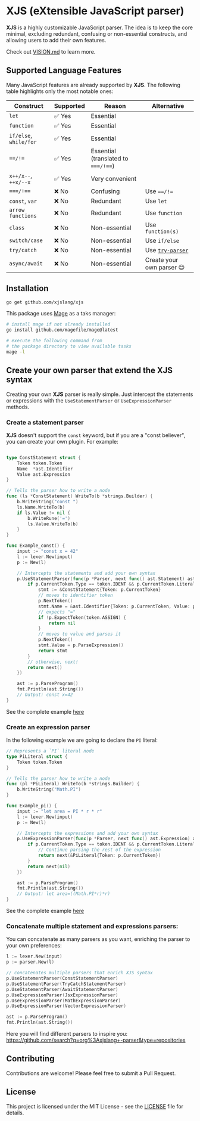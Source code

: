 # XJS (eXtensible JavaScript parser)

**XJS** is a highly customizable JavaScript parser. The idea is to keep the core minimal, excluding redundant, confusing or non-essential constructs, and allowing users to add their own features.

Check out [VISION.md](./VISION.md) to learn more.

## Supported Language Features

Many JavaScript features are already supported by **XJS**. The following table highlights only the most notable ones:

| Construct                | Supported | Reason                              | Alternative |
|--------------------------|-----------|-------------------------------------|-------------------|
| `let`                    | ✅ Yes    | Essential                           |                   |
| `function`               | ✅ Yes    | Essential                           |                   |
| `if/else`, `while/for`   | ✅ Yes    | Essential                           |                   |
| `==/!=`                  | ✅ Yes    | Essential (translated to `===/!==`) |                   |
| `x++/x--`, `++x/--x`     | ✅ Yes    | Very convenient                     |                   |
| `===/!==`                | ❌ No     | Confusing                           | Use `==/!=`       |
| `const`, `var`           | ❌ No     | Redundant                           | Use `let`         |
| `arrow functions`        | ❌ No     | Redundant                           | Use `function`    |
| `class`                  | ❌ No     | Non-essential                       | Use `function(s)` |
| `switch/case`            | ❌ No     | Non-essential                       | Use `if/else`     |
| `try/catch`              | ❌ No     | Non-essential                       | Use [`try-parser`](https://github.com/xjslang/try-parser) |
| `async/await`            | ❌ No     | Non-essential                       | Create your own parser 😊 |

## Installation

```bash
go get github.com/xjslang/xjs
```

This package uses [Mage](https://magefile.org/) as a taks manager:
```bash
# install mage if not already installed
go install github.com/magefile/mage@latest

# execute the following command from
# the package directory to view available tasks
mage -l
```

## Create your own parser that extend the XJS syntax

Creating your own **XJS** parser is really simple. Just intercept the statements or expressions with the `UseStatementParser` or `UseExpressionParser` methods.

### Create a statement parser

**XJS** doesn't support the `const` keyword, but if you are a "const believer", you can create your own plugin. For example:

```go

type ConstStatement struct {
	Token token.Token
	Name  *ast.Identifier
	Value ast.Expression
}

// Tells the parser how to write a node
func (ls *ConstStatement) WriteTo(b *strings.Builder) {
	b.WriteString("const ")
	ls.Name.WriteTo(b)
	if ls.Value != nil {
		b.WriteRune('=')
		ls.Value.WriteTo(b)
	}
}

func Example_const() {
	input := "const x = 42"
	l := lexer.New(input)
	p := New(l)

	// Intercepts the statements and add your own syntax
	p.UseStatementParser(func(p *Parser, next func() ast.Statement) ast.Statement {
		if p.CurrentToken.Type == token.IDENT && p.CurrentToken.Literal == "const" {
			stmt := &ConstStatement{Token: p.CurrentToken}
			// moves to identifier token
			p.NextToken()
			stmt.Name = &ast.Identifier{Token: p.CurrentToken, Value: p.CurrentToken.Literal}
			// expects "="
			if !p.ExpectToken(token.ASSIGN) {
				return nil
			}
			// moves to value and parses it
			p.NextToken()
			stmt.Value = p.ParseExpression()
			return stmt
		}
		// otherwise, next!
		return next()
	})

	ast := p.ParseProgram()
	fmt.Println(ast.String())
	// Output: const x=42
}
```

See the complete example [here](./parser/parser_examples_test.go)

### Create an expression parser

In the following example we are going to declare the `PI` literal:

```go
// Represents a `PI` literal node
type PiLiteral struct {
	Token token.Token
}

// Tells the parser how to write a node
func (pl *PiLiteral) WriteTo(b *strings.Builder) {
	b.WriteString("Math.PI")
}

func Example_pi() {
	input := "let area = PI * r * r"
	l := lexer.New(input)
	p := New(l)

	// Intercepts the expressions and add your own syntax
	p.UseExpressionParser(func(p *Parser, next func() ast.Expression) ast.Expression {
		if p.CurrentToken.Type == token.IDENT && p.CurrentToken.Literal == "PI" {
			// Continue parsing the rest of the expression
			return next(&PiLiteral{Token: p.CurrentToken})
		}
		return next(nil)
	})

	ast := p.ParseProgram()
	fmt.Println(ast.String())
	// Output: let area=((Math.PI*r)*r)
}
```

See the complete example [here](./parser/parser_examples_test.go)

### Concatenate multiple statement and expressions parsers:

You can concatenate as many parsers as you want, enriching the parser to your own preferences:

```go
l := lexer.New(input)
p := parser.New(l)

// concatenates multiple parsers that enrich XJS syntax
p.UseStatementParser(ConstStatementParser)
p.UseStatementParser(TryCatchStatementParser)
p.UseStatementParser(AwaitStatementParser)
p.UseExpressionParser(JsxExpressionParser)
p.UseExpressionParser(MathExpressionParser)
p.UseExpressionParser(VectorExpressionParser)

ast := p.ParseProgram()
fmt.Println(ast.String())
```

Here you will find different parsers to inspire you:  
https://github.com/search?q=org%3Axjslang+-parser&type=repositories

## Contributing

Contributions are welcome! Please feel free to submit a Pull Request.

## License

This project is licensed under the MIT License - see the [LICENSE](LICENSE) file for details.
